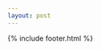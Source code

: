 ```yaml
---
layout: post
---
```


<table id="dataTable"/>

<script>
  fetch("https://codelove.tw/api/posts?username=howtomakeaturn&per_page=5&page=1")
  .then((res) => {
    const data = res.json();
    return data;
  })
  .then((data) => {
    console.log(data);
    for (let i = 0; i < data.length; i++) {
      var dr = document.createElement("TR");
      dr.setAttribute("id", "dataRow");

      var dc = document.createElement("TD");
      var title = data[i]['title'];
      dc.appendChild(title);
      document.getElementById("dr").appendChild(dc);
      
      document.getElementById("dataTable").appendChild(dr);
    }
  });
</script>

 {% include footer.html %} 

